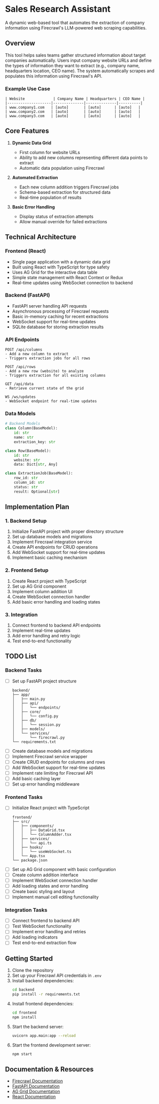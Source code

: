 # Sales Research Assistant

A dynamic web-based tool that automates the extraction of company information using Firecrawl's LLM-powered web scraping capabilities.

## Overview

This tool helps sales teams gather structured information about target companies automatically. Users input company website URLs and define the types of information they want to extract (e.g., company name, headquarters location, CEO name). The system automatically scrapes and populates this information using Firecrawl's API.

### Example Use Case

```
| Website             | Company Name | Headquarters | CEO Name |
|--------------------|--------------|--------------|----------|
| www.company1.com   | [auto]       | [auto]      | [auto]   |
| www.company2.com   | [auto]       | [auto]      | [auto]   |
| www.company3.com   | [auto]       | [auto]      | [auto]   |
```

## Core Features

1. **Dynamic Data Grid**
   - First column for website URLs
   - Ability to add new columns representing different data points to extract
   - Automatic data population using Firecrawl

2. **Automated Extraction**
   - Each new column addition triggers Firecrawl jobs
   - Schema-based extraction for structured data
   - Real-time population of results

3. **Basic Error Handling**
   - Display status of extraction attempts
   - Allow manual override for failed extractions

## Technical Architecture

### Frontend (React)
- Single page application with a dynamic data grid
- Built using React with TypeScript for type safety
- Uses AG Grid for the interactive data table
- Simple state management with React Context or Redux
- Real-time updates using WebSocket connection to backend

### Backend (FastAPI)
- FastAPI server handling API requests
- Asynchronous processing of Firecrawl requests
- Basic in-memory caching for recent extractions
- WebSocket support for real-time updates
- SQLite database for storing extraction results

### API Endpoints

```
POST /api/columns
- Add a new column to extract
- Triggers extraction jobs for all rows

POST /api/rows
- Add a new row (website) to analyze
- Triggers extraction for all existing columns

GET /api/data
- Retrieve current state of the grid

WS /ws/updates
- WebSocket endpoint for real-time updates
```

### Data Models

```python
# Backend Models
class Column(BaseModel):
    id: str
    name: str
    extraction_key: str

class Row(BaseModel):
    id: str
    website: str
    data: Dict[str, Any]

class ExtractionJob(BaseModel):
    row_id: str
    column_id: str
    status: str
    result: Optional[str]
```

## Implementation Plan

### 1. Backend Setup
1. Initialize FastAPI project with proper directory structure
2. Set up database models and migrations
3. Implement Firecrawl integration service
4. Create API endpoints for CRUD operations
5. Add WebSocket support for real-time updates
6. Implement basic caching mechanism

### 2. Frontend Setup
1. Create React project with TypeScript
2. Set up AG Grid component
3. Implement column addition UI
4. Create WebSocket connection handler
5. Add basic error handling and loading states

### 3. Integration
1. Connect frontend to backend API endpoints
2. Implement real-time updates
3. Add error handling and retry logic
4. Test end-to-end functionality

## TODO List

### Backend Tasks
- [ ] Set up FastAPI project structure
  ```
  backend/
  ├── app/
  │   ├── main.py
  │   ├── api/
  │   │   └── endpoints/
  │   ├── core/
  │   │   └── config.py
  │   ├── db/
  │   │   └── session.py
  │   ├── models/
  │   └── services/
  │       └── firecrawl.py
  └── requirements.txt
  ```
- [ ] Create database models and migrations
- [ ] Implement Firecrawl service wrapper
- [ ] Create CRUD endpoints for columns and rows
- [ ] Add WebSocket support for real-time updates
- [ ] Implement rate limiting for Firecrawl API
- [ ] Add basic caching layer
- [ ] Set up error handling middleware

### Frontend Tasks
- [ ] Initialize React project with TypeScript
  ```
  frontend/
  ├── src/
  │   ├── components/
  │   │   ├── DataGrid.tsx
  │   │   └── ColumnAdder.tsx
  │   ├── services/
  │   │   └── api.ts
  │   ├── hooks/
  │   │   └── useWebSocket.ts
  │   └── App.tsx
  └── package.json
  ```
- [ ] Set up AG Grid component with basic configuration
- [ ] Create column addition interface
- [ ] Implement WebSocket connection handler
- [ ] Add loading states and error handling
- [ ] Create basic styling and layout
- [ ] Implement manual cell editing functionality

### Integration Tasks
- [ ] Connect frontend to backend API
- [ ] Test WebSocket functionality
- [ ] Implement error handling and retries
- [ ] Add loading indicators
- [ ] Test end-to-end extraction flow

## Getting Started

1. Clone the repository
2. Set up your Firecrawl API credentials in `.env`
3. Install backend dependencies:
   ```bash
   cd backend
   pip install -r requirements.txt
   ```
4. Install frontend dependencies:
   ```bash
   cd frontend
   npm install
   ```
5. Start the backend server:
   ```bash
   uvicorn app.main:app --reload
   ```
6. Start the frontend development server:
   ```bash
   npm start
   ```

## Documentation & Resources

- [Firecrawl Documentation](https://docs.firecrawl.dev/features/extract)
- [FastAPI Documentation](https://fastapi.tiangolo.com/)
- [AG Grid Documentation](https://www.ag-grid.com/documentation)
- [React Documentation](https://reactjs.org/docs)
